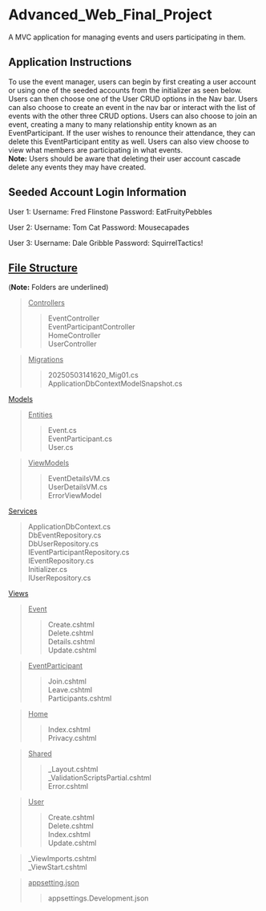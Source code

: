 # Advanced_Web_Final_Project
A MVC application for managing events and users participating in them.

## Application Instructions
To use the event manager, users can begin by first creating a user account or using one of the seeded accounts from the initializer as seen below. Users can then choose one of the User CRUD options in the Nav bar. Users can also choose to create an event in the nav bar or interact with the list of events with the other three CRUD options. Users can also choose to join an event, creating a many to many relationship entity known as an EventParticipant. If the user wishes to renounce their attendance, they can delete this EventParticipant entity as well. Users can also view choose to view what members are participating in what events.\
**Note:** Users should be aware that deleting their user account cascade delete any events they may have created. 

## Seeded Account Login Information
User 1: 
Username: Fred Flinstone
Password: EatFruityPebbles

User 2:
Username: Tom Cat
Password: Mousecapades

User 3: 
Username: Dale Gribble
Password: SquirrelTactics!

## **<ins>File Structure</ins>**
(**Note:** Folders are underlined)
> <ins>Controllers</ins>
> > EventController\
> > EventParticipantController\
> > HomeController\
> > UserController

> <ins>Migrations</ins>
> > 20250503141620_Mig01.cs\
> > ApplicationDbContextModelSnapshot.cs

<ins>Models</ins>
  > <ins>Entities</ins>
  > > Event.cs\
  > > EventParticipant.cs\
  > > User.cs

  > <ins>ViewModels</ins>
  > > EventDetailsVM.cs\
  > > UserDetailsVM.cs  
  > ErrorViewModel

<ins>Services</ins>
> ApplicationDbContext.cs\
> DbEventRepository.cs\
> DbUserRepository.cs\
> IEventParticipantRepository.cs\
> IEventRepository.cs\
> Initializer.cs\
> IUserRepository.cs

<ins>Views</ins>
  > <ins>Event</ins>
  > > Create.cshtml\
  > > Delete.cshtml\
  > > Details.cshtml\
  > > Update.cshtml
  
  > <ins>EventParticipant</ins>
  > > Join.cshtml\
  > > Leave.cshtml\
  > > Participants.cshtml
  
  > <ins>Home</ins>
  > > Index.cshtml\
  > > Privacy.cshtml

  > <ins>Shared</ins>
  > > _Layout.cshtml\
  > > _ValidationScriptsPartial.cshtml\
  > > Error.cshtml

  > <ins>User</ins>
  > > Create.cshtml\
>   > Delete.cshtml\
>   > Index.cshtml\
>   > Update.cshtml

> _ViewImports.cshtml\
> _ViewStart.cshtml   

> <ins>appsetting.json</ins>
> > appsettings.Development.json
